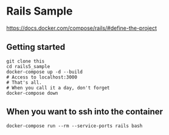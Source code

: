 # Rails Sample
https://docs.docker.com/compose/rails/#define-the-project

## Getting started
```
git clone this
cd rails5_sample
docker-compose up -d --build
# Access to localhost:3000
# That's all.
# When you call it a day, don't forget
docker-compose down
```

## When you want to ssh into the container
```
docker-compose run --rm --service-ports rails bash
```
